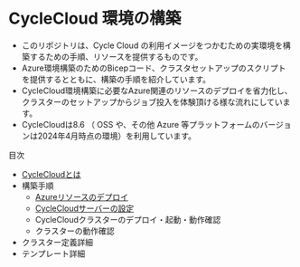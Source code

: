 # CycleCloud 環境の構築

+ このリポジトリは、Cycle Cloud の利用イメージをつかむための実環境を構築するための手順、リソースを提供するものです。
+ Azure環境構築のためのBicepコード、クラスタセットアップのスクリプトを提供するとともに、構築の手順を紹介しています。
+ CycleCloud環境構築に必要なAzure関連のリソースのデプロイを省力化し、クラスターのセットアップからジョブ投入を体験頂ける様な流れにしています。
+ CycleCloudは8.6 （ OSS や、その他 Azure 等プラットフォームのバージョンは2024年4月時点の環境）を利用しています。

目次
- [CycleCloudとは](/docs/whatiscyckecloud.md)
- 構築手順
  - [Azureリソースのデプロイ](/docs/deploytoazure.md)
  - [CycleCloudサーバーの設定](/docs/configCCserver.md)
  - CycleCloudクラスターのデプロイ・起動・動作確認
  - クラスターの動作確認 
- クラスター定義詳細
- テンプレート詳細
